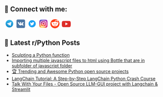 ## 🔎 Connect with me:
[<img src="https://github.com/bullbesh/bullbesh/blob/main/images/Telegram.png" width="32" height="32" />](https://t.me/bullbesh)
[<img src="https://github.com/bullbesh/bullbesh/blob/main/images/VK.png" width="32" height="32" />](https://vk.com/bullbesh)
[<img src="https://github.com/bullbesh/bullbesh/blob/main/images/Twitter.png" width="32" height="32" />](https://twitter.com/bullbesh1)
[<img src="https://github.com/bullbesh/bullbesh/blob/main/images/Instagram.png" width="32" height="32" />](https://www.instagram.com/bullbesh)
[<img src="https://github.com/bullbesh/bullbesh/blob/main/images/Reddit.png" width="32" height="32" />](https://www.reddit.com/user/bullbesh)
[<img src="https://github.com/bullbesh/bullbesh/blob/main/images/YouTube.png" width="32" height="32" />](https://www.youtube.com/channel/UCtfjRs6uzgq5mfm8S06WTcg)

## 📕 Latest r/Python Posts
<!-- BLOG-POST-LIST:START -->
- [Sculpting a Python function](https://www.reddit.com/r/Python/comments/13p2a0v/sculpting_a_python_function/)
- [Importing multiple javascript files to html using Bottle that are in subfolder of javascript folder](https://www.reddit.com/r/Python/comments/13p0otf/importing_multiple_javascript_files_to_html_using/)
- [🏆 Trending and Awesome Python open source projects](https://www.reddit.com/r/Python/comments/13ox6ck/trending_and_awesome_python_open_source_projects/)
- [LangChain Tutorial: A Step-by-Step LangChain Python Crash Course](https://www.reddit.com/r/Python/comments/13owmh3/langchain_tutorial_a_stepbystep_langchain_python/)
- [Talk With Your Files - Open Source LLM-GUI project with Langchain &amp; Streamlit](https://www.reddit.com/r/Python/comments/13ov4uj/talk_with_your_files_open_source_llmgui_project/)
<!-- BLOG-POST-LIST:END -->
